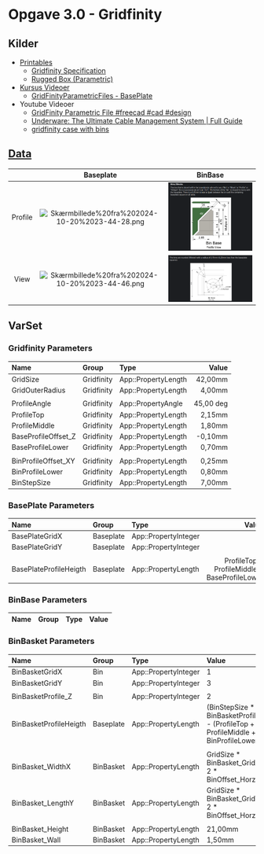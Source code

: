 # Opgave 3.0 - Gridfinity

## Kilder

* [Printables]()
  * [Gridfinity Specification](https://www.printables.com/model/417152-gridfinity-specification "grizzie17")
  * [Rugged Box (Parametric)](https://www.printables.com/model/258431-rugged-box-parametric "Whity")
* [Kursus Videoer](https://www.youtube.com/@sekt1953)
  * [GridFinityParametricFiles - BasePlate](https://youtu.be/zOC_qxB1Kig)
* Youtube Videoer
  * [GridFinity Parametric File #freecad #cad #design](https://youtu.be/rAv9zGpiyvw "Adventures in creation")
  * [Underware: The Ultimate Cable Management System | Full Guide](https://youtu.be/0TT96b98YZY?list=PLFa9atYEuNhVEwJW1WDg2C_DJdGSHJGrQ "Hands On Katie")
  * [gridfinity case with bins](https://www.youtube.com/watch?v=hjQqcGHjv50 "Jason Brain")


## [Data](https://www.printables.com/model/417152-gridfinity-specification)

||Baseplate|BinBase|
|:---:|:---:|:---:|
|Profile|![Skærmbillede%20fra%202024-10-20%2023-44-28.png](./Images/Opgave_3/Skærmbillede%20fra%202024-10-20%2023-44-28.png)|![BinBaseProfileView.png](./Images/Opgave_3/BinBaseProfileView.png)|
|View|![Skærmbillede%20fra%202024-10-20%2023-44-46.png](./Images/Opgave_3/Skærmbillede%20fra%202024-10-20%2023-48-47.png)|![BinBasePlaneView.png](./Images/Opgave_3/BinBasePlaneView.png)|

## VarSet

### Gridfinity Parameters

|Name|Group|Type|Value|
|:---|:---|:---|---:|
|GridSize|Gridfinity|App::PropertyLength|42,00mm|
|GridOuterRadius|Gridfinity|App::PropertyLength|4,00mm|
|||||
|ProfileAngle|Gridfinity|App::PropertyAngle|45,00 deg|
|ProfileTop|Gridfinity|App::PropertyLength|2,15mm|
|ProfileMiddle|Gridfinity|App::PropertyLength|1,80mm|
|BaseProfileOffset_Z|Gridfinity|App::PropertyLength|-0,10mm|
|BaseProfileLower|Gridfinity|App::PropertyLength|0,70mm|
|||||
|BinProfileOffset_XY|Gridfinity|App::PropertyLength|0,25mm|
|BinProfileLower|Gridfinity|App::PropertyLength|0,80mm|
|BinStepSize|Gridfinity|App::PropertyLength|7,00mm|

### BasePlate Parameters

|Name|Group|Type|Value|
|:---|:---|:---|---:|
|BasePlateGridX|Baseplate|App::PropertyInteger|2|
|BasePlateGridY|Baseplate|App::PropertyInteger|3|
|||||
|BasePlateProfileHeigth|Baseplate|App::PropertyLength|ProfileTop +  ProfileMiddle + BaseProfileLower|

### BinBase Parameters

|Name|Group|Type|Value|
|:---|:---|:---|:---|

### BinBasket Parameters

|Name|Group|Type|Value|
|:---|:---|:---|:---|
|BinBasketGridX|Bin|App::PropertyInteger|1|
|BinBasketGridY|Bin|App::PropertyInteger|3|
|||||
|BinBasketProfile_Z|Bin|App::PropertyInteger|2|
|BinBasketProfileHeigth|Baseplate|App::PropertyLength|(BinStepSize * BinBasketProfile_Z) - (ProfileTop + ProfileMiddle + BinProfileLower)|
|||||
|BinBasket_WidthX|BinBasket|App::PropertyLength|GridSize * BinBasket_GridX - 2 * BinOffset_Horzontal|
|BinBasket_LengthY|BinBasket|App::PropertyLength|GridSize * BinBasket_GridY - 2 * BinOffset_Horzontal|
|||||
|BinBasket_Height|BinBasket|App::PropertyLength|21,00mm|
|BinBasket_Wall|BinBasket|App::PropertyLength|1,50mm|

